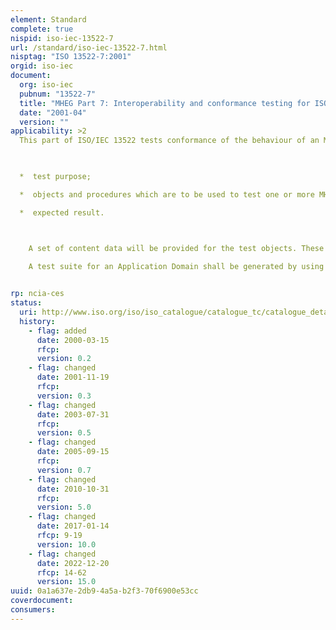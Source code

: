 ```yaml
---
element: Standard
complete: true
nispid: iso-iec-13522-7
url: /standard/iso-iec-13522-7.html
nisptag: "ISO 13522-7:2001"
orgid: iso-iec
document:
  org: iso-iec
  pubnum: "13522-7"
  title: "MHEG Part 7: Interoperability and conformance testing for ISO/IEC"
  date: "2001-04"
  version: ""
applicability: >2
  This part of ISO/IEC 13522 tests conformance of the behaviour of an MHEG engine. It does not validate the physical presentation of MHEG-5 objects.  The test suite comprises a set of test cases and a corresponding set of test objects. The test cases are defined in terms of 

    

  *  test purpose;

  *  objects and procedures which are to be used to test one or more MHEG-5 features;

  *  expected result.



    A set of content data will be provided for the test objects. These content data are intended as a guide for generating a test suite and should be converted or replaced by content formats appropriate to the Application Domain.

    A test suite for an Application Domain shall be generated by using the PICS template in subclause 9.2.1 PICS Template.

  
rp: ncia-ces
status:
  uri: http://www.iso.org/iso/iso_catalogue/catalogue_tc/catalogue_detail.htm?csnumber=29236
  history: 
    - flag: added
      date: 2000-03-15
      rfcp: 
      version: 0.2
    - flag: changed
      date: 2001-11-19
      rfcp: 
      version: 0.3
    - flag: changed
      date: 2003-07-31
      rfcp: 
      version: 0.5
    - flag: changed
      date: 2005-09-15
      rfcp: 
      version: 0.7
    - flag: changed
      date: 2010-10-31
      rfcp: 
      version: 5.0
    - flag: changed
      date: 2017-01-14
      rfcp: 9-19
      version: 10.0
    - flag: changed
      date: 2022-12-20
      rfcp: 14-62
      version: 15.0
uuid: 0a1a637e-2db9-4a5a-b2f3-70f6900e53cc
coverdocument:
consumers:
---
```

